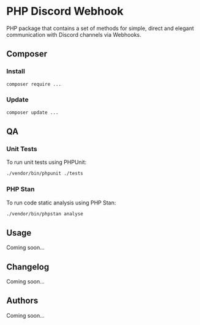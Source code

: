 # PHP Discord Webhook

PHP package that contains a set of methods for simple, direct and elegant communication with Discord channels via Webhooks.

## Composer

### Install
```sh
composer require ...
```

### Update

```sh
composer update ...
```

## QA

### Unit Tests

To run unit tests using PHPUnit:

```sh
./vendor/bin/phpunit ./tests
```

### PHP Stan

To run code static analysis using PHP Stan:

```sh
./vendor/bin/phpstan analyse
```

## Usage

Coming soon...
## Changelog
Coming soon...

## Authors
Coming soon...